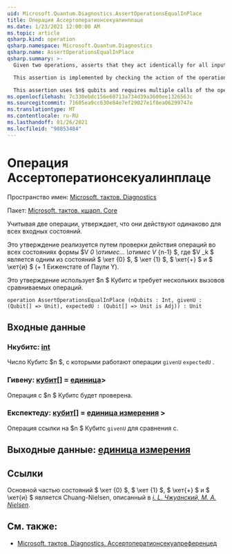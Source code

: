 ```yaml
---
uid: Microsoft.Quantum.Diagnostics.AssertOperationsEqualInPlace
title: Операция Ассертоператионсекуалинплаце
ms.date: 1/23/2021 12:00:00 AM
ms.topic: article
qsharp.kind: operation
qsharp.namespace: Microsoft.Quantum.Diagnostics
qsharp.name: AssertOperationsEqualInPlace
qsharp.summary: >-
  Given two operations, asserts that they act identically for all input states.

  This assertion is implemented by checking the action of the operations on all states of the form $V_0 \otimes ... \otimes V_{n-1}$, where $V_k$ is one of the states $\ket{0}$, $\ket{1}$, $\ket{+}$ and $\ket{i}$ (+1 eigenstate of Pauli Y operator).

  This assertion uses $n$ qubits and requires multiple calls of the operations being compared.
ms.openlocfilehash: 7c330ebdc156e60713a734d39a3600ee1326563c
ms.sourcegitcommit: 71605ea9cc630e84e7ef29027e1f0ea06299747e
ms.translationtype: MT
ms.contentlocale: ru-RU
ms.lasthandoff: 01/26/2021
ms.locfileid: "98853484"
---
```

# <a name="assertoperationsequalinplace-operation"></a>Операция Ассертоператионсекуалинплаце

Пространство имен: [Microsoft. тактов. Diagnostics](xref:Microsoft.Quantum.Diagnostics)

Пакет: [Microsoft. тактов. кшарп. Core](https://nuget.org/packages/Microsoft.Quantum.QSharp.Core)


Учитывая две операции, утверждает, что они действуют одинаково для всех входных состояний.

Это утверждение реализуется путем проверки действия операций во всех состояниях формы $V _0 \отимес... \отимес V_ {n-1} $, где $V _k $ является одним из состояний $ \кет {0} $, $ \кет {1} $, $ \кет{+} $ и $ \кет{и} $ (+ 1 Еиженстате of Паули Y).

Это утверждение использует $n $ Кубитс и требует нескольких вызовов сравниваемых операций.

```qsharp
operation AssertOperationsEqualInPlace (nQubits : Int, givenU : (Qubit[] => Unit), expectedU : (Qubit[] => Unit is Adj)) : Unit
```


## <a name="input"></a>Входные данные

### <a name="nqubits--int"></a>Нкубитс: [int](xref:microsoft.quantum.lang-ref.int)

Число Кубитс $n $, с которыми работают операции `givenU` `expectedU` .


### <a name="givenu--qubit--unit"></a>Гивену: [кубит](xref:microsoft.quantum.lang-ref.qubit)[] = [единица](xref:microsoft.quantum.lang-ref.unit)> 

Операция с $n $ Кубитс будет проверена.


### <a name="expectedu--qubit--unit--is-adj"></a>Експектеду: [кубит](xref:microsoft.quantum.lang-ref.qubit)[] = [единица измерения](xref:microsoft.quantum.lang-ref.unit) >

Операция ссылки на $n $ Кубитс `givenU` для сравнения с.



## <a name="output--unit"></a>Выходные данные: [единица измерения](xref:microsoft.quantum.lang-ref.unit)



## <a name="references"></a>Ссылки

Основной частью состояний $ \кет {0} $, $ \кет {1} $, $ \кет{+} $ и $ \кет{и} $ является Chuang-Nielsen, описанный в [ *i. L. Чжуанский, M. A. Nielsen*](https://arxiv.org/abs/quant-ph/9610001).

## <a name="see-also"></a>См. также:

- [Microsoft. тактов. Diagnostics. Ассертоператионсекуалреференцед](xref:Microsoft.Quantum.Diagnostics.AssertOperationsEqualReferenced)